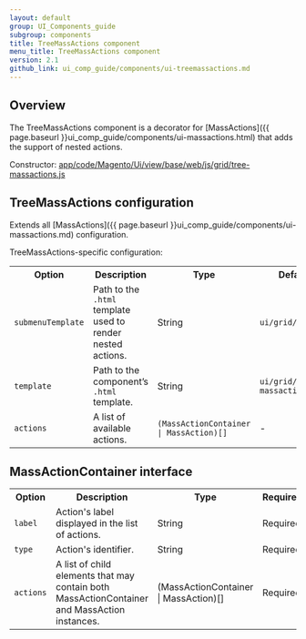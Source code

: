 ```yaml
---
layout: default
group: UI_Components_guide
subgroup: components
title: TreeMassActions component
menu_title: TreeMassActions component
version: 2.1
github_link: ui_comp_guide/components/ui-treemassactions.md
---
```


## Overview

The TreeMassActions component is a decorator for [MassActions]({{ page.baseurl }}ui_comp_guide/components/ui-massactions.html) that adds the support of nested actions.

Constructor: [app/code/Magento/Ui/view/base/web/js/grid/tree-massactions.js]({{site.mage2200url}}app/code/Magento/Ui/view/base/web/js/grid/tree-massactions.js)

## TreeMassActions configuration

Extends all [MassActions]({{ page.baseurl }}ui_comp_guide/components/ui-massactions.md) configuration.

TreeMassActions-specific configuration:

<table>
  <tr>
    <th>Option</th>
    <th>Description</th>
    <th>Type</th>
    <th>Default</th>
  </tr>
  <tr>
    <td><code>submenuTemplate</code></td>
    <td>Path to the <code>.html</code> template used to render nested actions.</td>
    <td>String</td>
    <td><code>ui/grid/submenu</code></td>
  </tr>
  <tr>
    <td><code>template</code></td>
    <td>Path to the component’s <code>.html</code> template.</td>
    <td>String</td>
    <td><code>ui/grid/tree-massactions</code></td>
  </tr>
  <tr>
    <td><code>actions</code></td>
    <td>A list of available actions.</td>
    <td><code>(MassActionContainer | MassAction)[]</code></td>
    <td>-</td>
  </tr>
</table>

## MassActionContainer interface
<table>
  <tr>
    <th>Option</th>
    <th>Description</th>
    <th>Type</th>
    <th>Required</th>
  </tr>
  <tr>
    <td><code>label</code></td>
    <td>Action's label displayed in the list of actions.</td>
    <td>String</td>
    <td>Required</td>
  </tr>
  <tr>
    <td><code>type</code></td>
    <td>Action's identifier.</td>
    <td>String</td>
    <td>Required</td>
  </tr>
  <tr>
    <td><code>actions</code></td>
    <td>A list of child elements that may contain both MassActionContainer and MassAction instances.</td>
    <td>(MassActionContainer | MassAction)[]</td>
    <td>Required</td>
  </tr>
</table>


